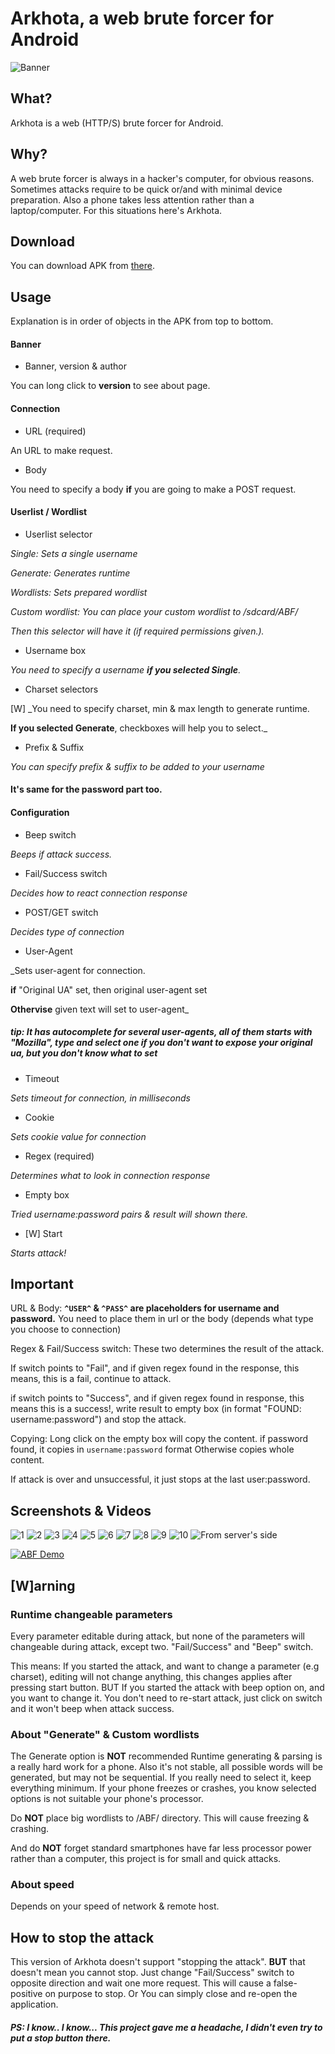 # Arkhota, a web brute forcer for Android

![Banner](README-src/banner.png)

## What?
Arkhota is a web (HTTP/S) brute forcer for Android.

## Why?
A web brute forcer is always in a hacker's computer, for obvious reasons.
Sometimes attacks require to be quick or/and  with minimal device preparation.
Also a phone takes less attention rather than a laptop/computer.
For this situations here's Arkhota.

## Download
You can download APK from [there](https://github.com/ALW1EZ/Arkhota/releases).

## Usage
Explanation is in order of objects in the APK from top to bottom.
#### Banner
- Banner, version & author

You can long click to **version** to see about page.
#### Connection
- URL (required)

An URL to make request.

- Body

You need to specify a body **if** you are going to make a POST request.

#### Userlist / Wordlist
- Userlist selector

_Single: Sets a single username_

_Generate: Generates runtime_

_Wordlists: Sets prepared wordlist_

_Custom wordlist: You can place your custom wordlist to /sdcard/ABF/_

_Then this selector will have it (if required permissions given.)._

- Username box

_You need to specify a username **if you selected Single**._

- Charset selectors

[W] _You need to specify charset, min & max length to generate runtime.

**If you selected Generate**, checkboxes will help you to select._

- Prefix & Suffix

_You can specify prefix & suffix to be added to your username_

#### It's same for the password part too.


#### Configuration
- Beep switch

_Beeps if attack success._

- Fail/Success switch

_Decides how to react connection response_

- POST/GET switch

_Decides type of connection_

- User-Agent

_Sets user-agent for connection.

**if** "Original UA" set, then original user-agent set

**Othervise** given text will set to user-agent_

##### **tip: It has autocomplete for several user-agents, all of them starts with "Mozilla", type and select one if you don't want to expose your original ua, but you don't know what to set**

- Timeout

_Sets timeout for connection, in milliseconds_

- Cookie

_Sets cookie value for connection_

- Regex (required)

_Determines what to look in connection response_

- Empty box

_Tried username:password pairs & result will shown there._

- [W] Start

_Starts attack!_

## Important
URL & Body: **`^USER^` & `^PASS^` are placeholders for username and password.**
You need to place them in url or the body (depends what type you choose to connection)

Regex & Fail/Success switch: These two determines the result of the attack.

If switch points to "Fail", and if given regex found in the response, this means, this is a fail, continue to attack.

if switch points to "Success", and if given regex found in response, this means this is a success!, write result to empty box (in format "FOUND: username:password") and stop the attack.

Copying: Long click on the empty box will copy the content.
if password found, it copies in `username:password` format
Otherwise copies whole content.

If attack is over and unsuccessful, it just stops at the last user:password.

## Screenshots & Videos
![1](README-src/1.jpg)
![2](README-src/2.jpg)
![3](README-src/3.jpg)
![4](README-src/4.jpg)
![5](README-src/5.jpg)
![6](README-src/6.jpg)
![7](README-src/7.jpg)
![8](README-src/8.jpg)
![9](README-src/9.jpg)
![10](README-src/10.jpg)
![From server's side](README-src/pc-1.png)

[![ABF Demo](https://img.youtube.com/vi/CIazE0Jhj_c/0.jpg)](https://www.youtube.com/watch?v=CIazE0Jhj_c)

## [W]arning

### Runtime changeable parameters
Every parameter editable during attack, but none of the parameters will changeable during attack, except two. "Fail/Success" and "Beep" switch.

This means:
If you started the attack, and want to change a parameter (e.g charset), editing will not change anything, this changes applies after pressing start button.
BUT
If you started the attack with beep option on, and you want to change it.
You don't need to re-start attack, just click on switch and it won't beep when attack success.

### About "Generate" & Custom wordlists
The Generate option is **NOT** recommended
Runtime generating & parsing is a really hard work for a phone.
Also it's not stable, all possible words will be generated, but may not be sequential.
If you really need to select it, keep everything minimum.
If your phone freezes or crashes, you know selected options is not suitable your phone's processor.

Do **NOT** place big wordlists to /ABF/ directory.
This will cause freezing & crashing.

And do **NOT** forget standard smartphones have far less processor power rather than a computer, this project is for small and quick attacks.

### About speed
Depends on your speed of network & remote host.

## How to stop the attack
This version of Arkhota doesn't support "stopping the attack".
**BUT** that doesn't mean you cannot stop.
Just change "Fail/Success" switch to opposite direction and wait one more request.
This will cause a false-positive on purpose to stop.
Or
You can simply close and re-open the application.

##### _**PS: I know.. I know... This project gave me a headache, I didn't even try to put a stop button there.**_

